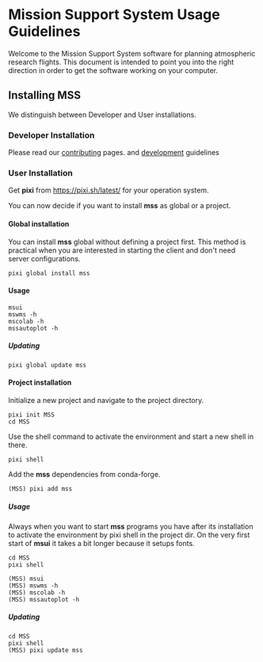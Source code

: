 Mission Support System Usage Guidelines
=======================================

Welcome to the Mission Support System software for planning
atmospheric research flights. This document is intended to point you
into the right direction in order to get the software working on your
computer.


## Installing MSS

We distinguish between Developer and User installations.

### Developer Installation
Please read our [contributing](https://open-mss.github.io/contributing/) pages.
and [development](https://mss.readthedocs.io/en/stable/development.html) guidelines

### User Installation

Get **pixi** from https://pixi.sh/latest/ for your operation system.

You can now decide if you want to install **mss** as global or a project.

#### Global installation
You can install **mss** global without defining a project first.
This method is practical when you are interested in starting the client
and don't need server configurations.

    pixi global install mss

#### Usage

    msui
    mswms -h
    mscolab -h
    mssautoplot -h


##### Updating

    pixi global update mss

#### Project installation
Initialize a new project and navigate to the project directory.

    pixi init MSS
    cd MSS

Use the shell command to activate the environment and start a new shell in there.

    pixi shell

Add the **mss** dependencies from conda-forge.

    (MSS) pixi add mss

##### Usage
Always when you want to start **mss** programs you have after its installation
to activate the environment by pixi shell in the project dir.
On the very first start of **msui** it takes a bit longer because it setups fonts.

    cd MSS
    pixi shell

    (MSS) msui
    (MSS) mswms -h
    (MSS) mscolab -h
    (MSS) mssautoplot -h

##### Updating

    cd MSS
    pixi shell
    (MSS) pixi update mss
